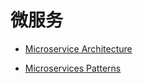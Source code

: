 # 微服务

- [Microservice Architecture](https://microservices.io/patterns/microservices.html)

- [Microservices Patterns](https://livebook.manning.com/book/microservices-patterns/chapter-1/)